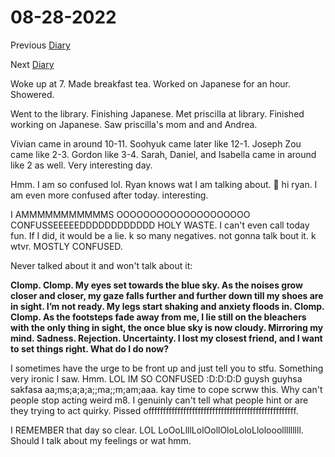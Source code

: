 # 08-28-2022

Previous [Diary](https://aryanmangla23.github.io/08-27-2022/)

Next [Diary](https://aryanmangla23.github.io/08-29-2022/)

Woke up at 7. Made breakfast tea. Worked on Japanese for an hour. Showered. 

Went to the library. Finishing Japanese. Met priscilla at library. Finished working on Japanese. Saw priscilla's mom and and Andrea.

Vivian came in around 10-11. Soohyuk came later like 12-1. Joseph Zou came like 2-3. Gordon like 3-4. Sarah, Daniel, and Isabella came in around like 2 as well. Very interesting day.

Hmm. I am so confused lol. Ryan knows wat I am talking about. 👋 hi ryan. I am even more confused after today. interesting.

I AMMMMMMMMMMMS OOOOOOOOOOOOOOOOOOOO CONFUSSEEEEEDDDDDDDDDDDD HOLY WASTE. I can't even call today fun. If I did, it would be a lie. k so many negatives. not gonna talk bout it. k wtvr. MOSTLY CONFUSED. 

Never talked about it and won't talk about it:

**Clomp. Clomp. My eyes set towards the blue sky. As the noises grow closer and closer, my gaze falls further and further down till my shoes are in sight. I’m not ready. My legs start shaking and anxiety floods in. Clomp. Clomp. As the footsteps fade away from me, I lie still on the bleachers with the only thing in sight, the once blue sky is now cloudy. Mirroring my mind. Sadness. Rejection. Uncertainty. I lost my closest friend, and I want to set things right. What do I do now?**

I sometimes have the urge to be front up and just tell you to stfu. Something very ironic I saw. Hmm. LOL IM SO CONFUSED :D:D:D:D guysh guyhsa sakfasa aa;ms;a;a;a;;ma;;m;am;aaa. kay time to cope scrww this. Why can't people stop acting weird m8. I genuinly can't tell what people hint or are they trying to act quirky. Pissed offfffffffffffffffffffffffffffffffffffffffffffffffff. 

I REMEMBER that day so clear. LOL LoOoLlllLolOollOloLoloLlolooolllllllll. Should I talk about my feelings or wat hmm.
